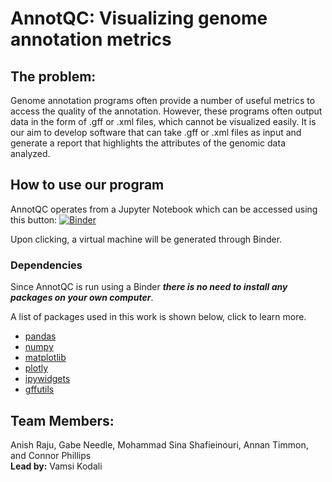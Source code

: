 # AnnotQC: Visualizing genome annotation metrics

## The problem: 

Genome annotation programs often provide a number of useful metrics to access the quality of the annotation. However, these programs often output data in the form of .gff or .xml files, which cannot be visualized easily. It is our aim to develop software that can take .gff or .xml files as input and generate a report that highlights the attributes of the genomic data analyzed. 

## How to use our program

AnnotQC operates from a Jupyter Notebook which can be accessed using this button: [![Binder](https://mybinder.org/badge_logo.svg)](https://mybinder.org/v2/gh/STRIDES-Codes/AnnotQC.git/HEAD?filepath=annotqc.ipynb)

Upon clicking, a virtual machine will be generated through Binder.

### Dependencies 

Since AnnotQC is run using a Binder ***there is no need to install any packages on your own computer***. 

A list of packages used in this work is shown below, click to learn more.
* [pandas](https://pythonhosted.org/gffutils/index.html) 
* [numpy](https://numpy.org/about/)
* [matplotlib](https://matplotlib.org/stable/index.html)
* [plotly](https://plotly.com/python/getting-started/)
* [ipywidgets](https://ipywidgets.readthedocs.io/en/latest/)
* [gffutils](https://github.com/daler/gffutils)


## Team Members:
Anish Raju, Gabe Needle, Mohammad Sina Shafieinouri, Annan Timmon, and Connor Phillips  
**Lead by:** Vamsi Kodali 
